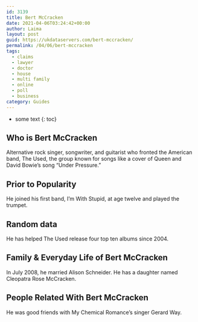 ```yaml
---
id: 3139
title: Bert McCracken
date: 2021-04-06T03:24:42+00:00
author: Laima
layout: post
guid: https://ukdataservers.com/bert-mccracken/
permalink: /04/06/bert-mccracken
tags:
  - claims
  - lawyer
  - doctor
  - house
  - multi family
  - online
  - poll
  - business
category: Guides
---
```


* some text
{: toc}


## Who is Bert McCracken
                  
                  
                  
Alternative rock singer, songwriter, and guitarist who fronted the American band, The Used, the group known for songs like a cover of Queen and David Bowie&#8217;s song &#8220;Under Pressure.&#8221;
                  
              
            
              
            
                
                
                
## Prior to Popularity
                  
                  
                  
He joined his first band, I&#8217;m With Stupid, at age twelve and played the trumpet.
                  
              
            
              
            
                
                
                
## Random data
                  
                  
                  
He has helped The Used release four top ten albums since 2004.
                  
              
            
              
            
                
                
                
## Family & Everyday Life of Bert McCracken
                  
                  
                  
In July 2008, he married Alison Schneider. He has a daughter named Cleopatra Rose McCracken.
                  
              
            
              
            
                
                
                
## People Related With Bert McCracken
                  
                  
                  
He was good friends with My Chemical Romance&#8217;s singer Gerard Way.
                  
              
            
              
            
                
              
            
              
              
            
            
              
            
          
          
          